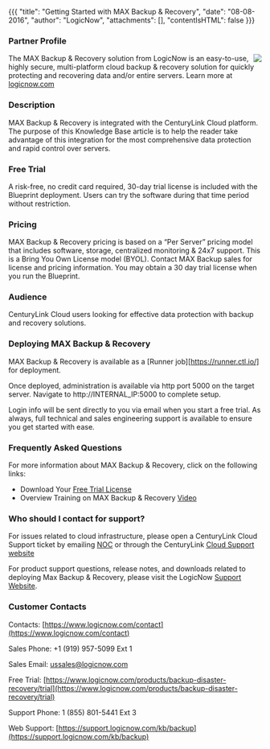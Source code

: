 {{{
  "title": "Getting Started with MAX Backup & Recovery",
  "date": "08-08-2016",
  "author": "LogicNow",
  "attachments": [],
  "contentIsHTML": false
}}}

### Partner Profile

<img src="https://www.logicnow.com/sites/logicnow/files/inline-images/max-backup-disaster-recovery-medium.png" style="border:0;float:right;max-width: 150px;">

The MAX Backup & Recovery solution from LogicNow is an easy-to-use, highly secure, multi-platform cloud backup & recovery solution for quickly protecting and recovering data and/or entire servers. Learn more at [logicnow.com](https://www.logicnow.com/products/backup-disaster-recovery)

### Description

MAX Backup & Recovery is integrated with the CenturyLink Cloud
platform. The purpose of this Knowledge Base article is to help the
reader take advantage of this integration for the most comprehensive
data protection and rapid control over servers.

### Free Trial

A risk-free, no credit card required, 30-day trial license is included with the
Blueprint deployment. Users can try the software during that time
period without restriction.

### Pricing

MAX Backup & Recovery pricing is based on a “Per Server” pricing model
that includes software, storage, centralized monitoring & 24x7
support.  This is a Bring You Own License model (BYOL). Contact MAX
Backup sales for license and pricing information. You may obtain a 30
day trial license when you run the Blueprint.

### Audience

CenturyLink Cloud users looking for effective data protection with
backup and recovery solutions.

### Deploying MAX Backup & Recovery

MAX Backup & Recovery is available as a [Runner job][https://runner.ctl.io/] for
deployment.

Once deployed, administration is available via http port 5000 on the target server.
Navigate to http://INTERNAL_IP:5000 to complete setup. 

Login info will be sent directly to you via email when you start a
free trial. As always, full technical and sales engineering support is
available to ensure you get started with ease.


### Frequently Asked Questions

For more information about MAX Backup & Recovery, click on the
following links:

- Download Your [Free Trial License](https://www.logicnow.com/products/backup-disaster-recovery/trial)
- Overview Training on MAX Backup & Recovery [Video](https://www.youtube.com/watch?v=It9aJ3nPpH4)

### Who should I contact for support?

For issues related to cloud infrastructure, please open a CenturyLink
Cloud Support ticket by emailing [NOC](mailto:noc@ctl.io) or through the CenturyLink
[Cloud Support website](https://support.ctl.io/hc/en-us/requests/new)

For product support questions, release notes, and downloads related to deploying Max
Backup & Recovery, please visit the LogicNow [Support Website](https://support.logicnow.com/kb/backup).

### Customer Contacts

Contacts: [https://www.logicnow.com/contact](https://www.logicnow.com/contact)

Sales Phone: +1 (919) 957-5099 Ext 1

Sales Email: [ussales@logicnow.com](mailto:ussales@logicnow.com)

Free Trial: [https://www.logicnow.com/products/backup-disaster-recovery/trial](https://www.logicnow.com/products/backup-disaster-recovery/trial)

Support Phone: 1 (855) 801-5441 Ext 3 

Web Support: [https://support.logicnow.com/kb/backup](https://support.logicnow.com/kb/backup)


[runner-permalink]: https://runner.ctl.io/product/11b02cd1-c098-4727-b29a-c3202f4fb2c9-logicnow
